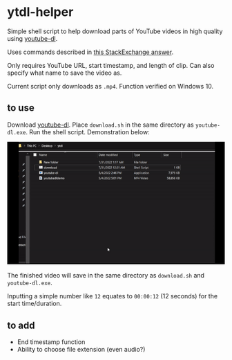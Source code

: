 # ytdl-helper
Simple shell script to help download parts of YouTube videos in high quality using [youtube-dl](https://github.com/ytdl-org/youtube-dl). 

Uses commands described in [this StackExchange answer](https://unix.stackexchange.com/questions/230481/how-to-download-portion-of-video-with-youtube-dl-command). 

Only requires YouTube URL, start timestamp, and length of clip. Can also specify what name to save the video as.

Current script only downloads as `.mp4`. Function verified on Windows 10.
## to use
Download [youtube-dl](https://github.com/ytdl-org/youtube-dl). Place `download.sh` in the same directory as `youtube-dl.exe`. Run the shell script. Demonstration below:

![demo](https://raw.githubusercontent.com/jeanniekim/ytdl-helper/main/demo.gif)

The finished video will save in the same directory as `download.sh` and `youtube-dl.exe`. 

Inputting a simple number like `12` equates to `00:00:12` (12 seconds) for the start time/duration.

## to add
- End timestamp function
- Ability to choose file extension (even audio?)